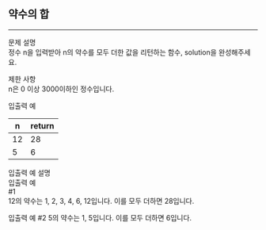 ## 약수의 합

---

문제 설명  
정수 n을 입력받아 n의 약수를 모두 더한 값을 리턴하는 함수, solution을 완성해주세요.

제한 사항  
n은 0 이상 3000이하인 정수입니다.

입출력 예  

| n   | 	return |
|-----|---------|
| 12  | 	28     |
| 5   | 6       |

입출력 예 설명  
입출력 예  
#1  
12의 약수는 1, 2, 3, 4, 6, 12입니다. 이를 모두 더하면 28입니다.

입출력 예 #2
5의 약수는 1, 5입니다. 이를 모두 더하면 6입니다.

